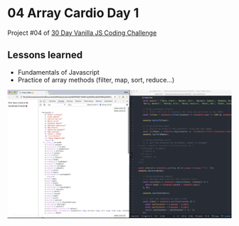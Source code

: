 # 04 Array Cardio Day 1

Project #04 of [30 Day Vanilla JS Coding Challenge](https://javascript30.com)

## Lessons learned

-   Fundamentals of Javascript
-   Practice of array methods (filter, map, sort, reduce…)

![array-cardio gif](./assets/array-cardio.jpg)
